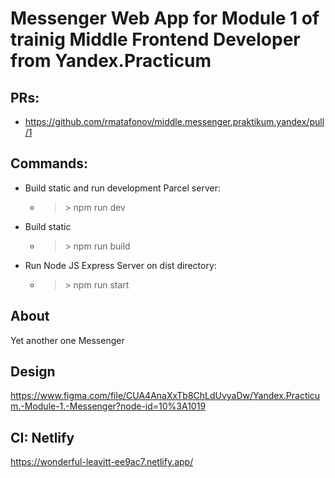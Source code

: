 # Messenger Web App for Module 1 of trainig Middle Frontend Developer from Yandex.Practicum

## PRs:
* https://github.com/rmatafonov/middle.messenger.praktikum.yandex/pull/1

## Commands:
* Build static and run development Parcel server:
    * > \> npm run dev
* Build static
    * > \> npm run build
* Run Node JS Express Server on dist directory:
    * > \> npm run start

## About
Yet another one Messenger

## Design
https://www.figma.com/file/CUA4AnaXxTb8ChLdUvyaDw/Yandex.Practicum.-Module-1.-Messenger?node-id=10%3A1019

## CI: Netlify
https://wonderful-leavitt-ee9ac7.netlify.app/
